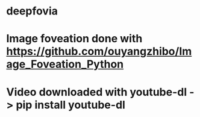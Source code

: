 # deepfovia

# Image foveation done with https://github.com/ouyangzhibo/Image_Foveation_Python
# Video downloaded with youtube-dl -> pip install youtube-dl
